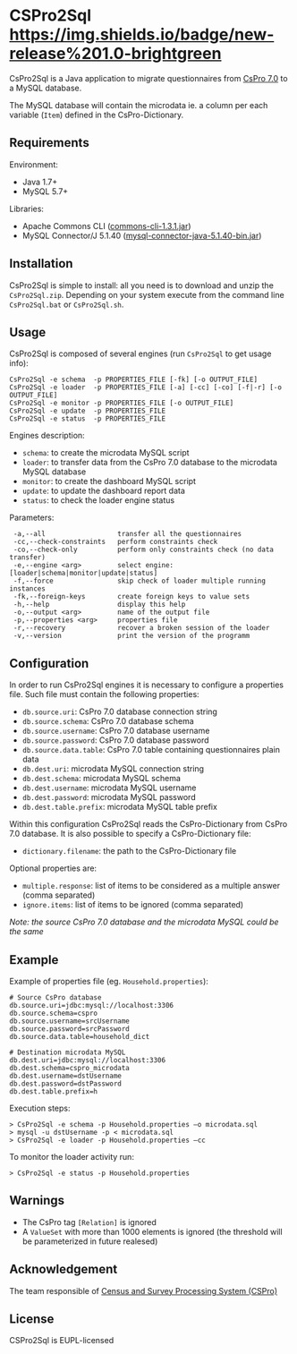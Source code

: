 # CSPro2Sql https://img.shields.io/badge/new-release%201.0-brightgreen

CsPro2Sql is a Java application to migrate questionnaires from [CsPro 7.0](http://www.csprousers.org/beta/) to a MySQL database.

The MySQL database will contain the microdata ie. a column per each variable (`Item`) defined in the CsPro-Dictionary.

## Requirements

Environment:

* Java 1.7+
* MySQL 5.7+

Libraries:

* Apache Commons CLI ([commons-cli-1.3.1.jar](https://commons.apache.org/proper/commons-cli/download_cli.cgi))
* MySQL Connector/J 5.1.40 ([mysql-connector-java-5.1.40-bin.jar](https://dev.mysql.com/downloads/connector/j/))

## Installation

CsPro2Sql is simple to install: all you need is to download and unzip the `CsPro2Sql.zip`. Depending on your system execute from the command line `CsPro2Sql.bat` or `CsPro2Sql.sh`.

## Usage

CsPro2Sql is composed of several engines (run `CsPro2Sql` to get usage info):
```
CsPro2Sql -e schema  -p PROPERTIES_FILE [-fk] [-o OUTPUT_FILE]
CsPro2Sql -e loader  -p PROPERTIES_FILE [-a] [-cc] [-co] [-f|-r] [-o OUTPUT_FILE]
CsPro2Sql -e monitor -p PROPERTIES_FILE [-o OUTPUT_FILE]
CsPro2Sql -e update  -p PROPERTIES_FILE
CsPro2Sql -e status  -p PROPERTIES_FILE
```

Engines description:

* `schema`:  to create the microdata MySQL script
* `loader`:  to transfer data from the CsPro 7.0 database to the microdata MySQL database
* `monitor`: to create the dashboard MySQL script
* `update`:  to update the dashboard report data
* `status`:  to check the loader engine status

Parameters:
```
 -a,--all                  transfer all the questionnaires
 -cc,--check-constraints   perform constraints check
 -co,--check-only          perform only constraints check (no data transfer)
 -e,--engine <arg>         select engine: [loader|schema|monitor|update|status]
 -f,--force                skip check of loader multiple running instances
 -fk,--foreign-keys        create foreign keys to value sets
 -h,--help                 display this help
 -o,--output <arg>         name of the output file
 -p,--properties <arg>     properties file
 -r,--recovery             recover a broken session of the loader
 -v,--version              print the version of the programm
```

## Configuration

In order to run CsPro2Sql engines it is necessary to configure a properties file. Such file must contain the following properties:

* `db.source.uri`: CsPro 7.0 database connection string
* `db.source.schema`: CsPro 7.0 database schema
* `db.source.username`: CsPro 7.0 database username
* `db.source.password`: CsPro 7.0 database password
* `db.source.data.table`: CsPro 7.0 table containing questionnaires plain data
* `db.dest.uri`: microdata MySQL connection string
* `db.dest.schema`: microdata MySQL schema
* `db.dest.username`: microdata MySQL username
* `db.dest.password`: microdata MySQL password
* `db.dest.table.prefix`: microdata MySQL table prefix

Within this configuration CsPro2Sql reads the CsPro-Dictionary from CsPro 7.0 database. It is also possible to specify a CsPro-Dictionary file:

* `dictionary.filename`: the path to the CsPro-Dictionary file

Optional properties are:

* `multiple.response`: list of items to be considered as a multiple answer (comma separated)
* `ignore.items`: list of items to be ignored (comma separated)

*Note: the source CsPro 7.0 database and the microdata MySQL could be the same*

## Example

Example of properties file (eg. `Household.properties`):
```
# Source CsPro database
db.source.uri=jdbc:mysql://localhost:3306
db.source.schema=cspro
db.source.username=srcUsername
db.source.password=srcPassword
db.source.data.table=household_dict

# Destination microdata MySQL
db.dest.uri=jdbc:mysql://localhost:3306
db.dest.schema=cspro_microdata
db.dest.username=dstUsername
db.dest.password=dstPassword
db.dest.table.prefix=h
```

Execution steps:
```
> CsPro2Sql -e schema -p Household.properties –o microdata.sql
> mysql -u dstUsername -p < microdata.sql
> CsPro2Sql -e loader -p Household.properties –cc
```

To monitor the loader activity run:
```
> CsPro2Sql -e status -p Household.properties
```

## Warnings

* The CsPro tag `[Relation]` is ignored
* A `ValueSet` with more than 1000 elements is ignored (the threshold will be parameterized in future realesed)

## Acknowledgement
The team responsible of [Census and Survey Processing System (CSPro)](https://www.census.gov/population/international/software/cspro/) 

## License
CSPro2Sql is EUPL-licensed
